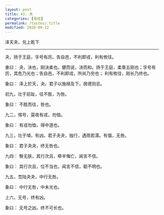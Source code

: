 ```yaml
---
layout: post
title: 43. 夬
categories: [易经]
permalink: /tastes/:title
modified: 2020-09-12
---
```


泽天夬，兑上乾下

---

夬，扬于王庭，孚号有厉。告自邑，不利即戎，利有攸往。

彖曰： 夬，決也，刚決柔也。健而说，決而和。扬于王庭，柔乘五刚也；孚号有厉，其危乃光也；告自邑，不利即戎，所尚乃穷也；
利有攸往，刚长乃终也。

象曰： 泽上於天，夬。君子以施禄及下，居德则忌。

初九，壮于前趾，往不胜，为咎。

象曰： 不胜而往，咎也。

九二，惕号，莫夜有戎，勿恤。

象曰： 有戎勿恤，得中道也。

九三，壮于頄，有凶。君子夬夬，独行，遇雨若濡。有愠，无咎。

象曰： 君子夬夬，终无咎也。

九四： 臀无肤，其行次且，牵羊悔亡，闻言不信。

象曰： 其行次且，位不当也，闻言不信，聪不明也。

九五，苋陆夬夬，中行无咎。

象曰： 中行无咎，中未光也。

上六，无号，终有凶。

象曰： 无号之凶，终不可长也。
